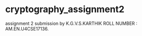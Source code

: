 # cryptography_assignment2
assignment 2 submission by K.G.V.S.KARTHIK ROLL NUMBER : AM.EN.U4CSE17136.
